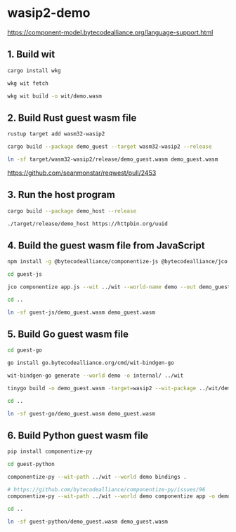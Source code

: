 # wasip2-demo

https://component-model.bytecodealliance.org/language-support.html

## 1. Build wit

```sh
cargo install wkg

wkg wit fetch

wkg wit build -o wit/demo.wasm
```

## 2. Build Rust guest wasm file

```sh
rustup target add wasm32-wasip2

cargo build --package demo_guest --target wasm32-wasip2 --release

ln -sf target/wasm32-wasip2/release/demo_guest.wasm demo_guest.wasm
```

https://github.com/seanmonstar/reqwest/pull/2453

## 3. Run the host program

```sh
cargo build --package demo_host --release

./target/release/demo_host https://httpbin.org/uuid
```

## 4. Build the guest wasm file from JavaScript

```sh
npm install -g @bytecodealliance/componentize-js @bytecodealliance/jco

cd guest-js

jco componentize app.js --wit ../wit --world-name demo --out demo_guest.wasm

cd ..

ln -sf guest-js/demo_guest.wasm demo_guest.wasm
```

## 5. Build Go guest wasm file

```sh
cd guest-go

go install go.bytecodealliance.org/cmd/wit-bindgen-go

wit-bindgen-go generate --world demo -o internal/ ../wit

tinygo build -o demo_guest.wasm -target=wasip2 --wit-package ../wit/demo.wasm --wit-world demo app.go

cd ..

ln -sf guest-go/demo_guest.wasm demo_guest.wasm
```

## 6. Build Python guest wasm file

```sh
pip install componentize-py

cd guest-python

componentize-py --wit-path ../wit --world demo bindings .

# https://github.com/bytecodealliance/componentize-py/issues/96
componentize-py --wit-path ../wit --world demo componentize app -o demo_guest.wasm

cd ..

ln -sf guest-python/demo_guest.wasm demo_guest.wasm
```
